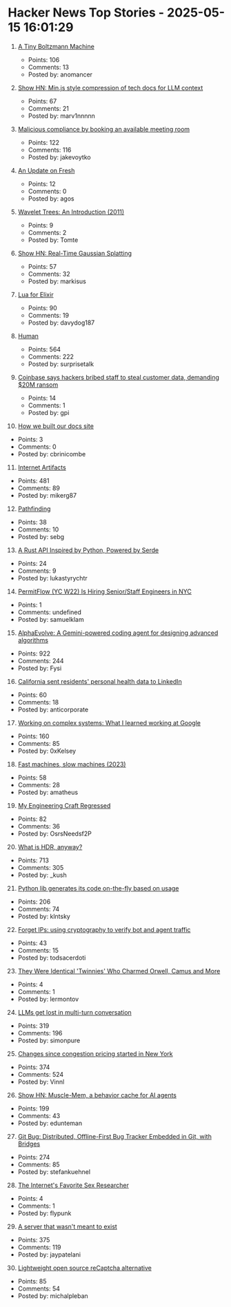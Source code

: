 # Hacker News Top Stories - 2025-05-15 16:01:29

1. [A Tiny Boltzmann Machine](https://eoinmurray.info/boltzmann-machine)
   - Points: 106
   - Comments: 13
   - Posted by: anomancer

2. [Show HN: Min.js style compression of tech docs for LLM context](https://github.com/marv1nnnnn/llm-min.txt)
   - Points: 67
   - Comments: 21
   - Posted by: marv1nnnnn

3. [Malicious compliance by booking an available meeting room](https://www.clientserver.dev/p/malicious-compliance-by-booking-an)
   - Points: 122
   - Comments: 116
   - Posted by: jakevoytko

4. [An Update on Fresh](https://deno.com/blog/an-update-on-fresh)
   - Points: 12
   - Comments: 0
   - Posted by: agos

5. [Wavelet Trees: An Introduction (2011)](https://www.alexbowe.com/wavelet-trees/)
   - Points: 9
   - Comments: 2
   - Posted by: Tomte

6. [Show HN: Real-Time Gaussian Splatting](https://github.com/axbycc/LiveSplat)
   - Points: 57
   - Comments: 32
   - Posted by: markisus

7. [Lua for Elixir](https://davelucia.com/blog/lua-elixir)
   - Points: 90
   - Comments: 19
   - Posted by: davydog187

8. [Human](https://quarter--mile.com/Human)
   - Points: 564
   - Comments: 222
   - Posted by: surprisetalk

9. [Coinbase says hackers bribed staff to steal customer data, demanding $20M ransom](https://www.cnbc.com/2025/05/15/coinbase-says-hackers-bribed-staff-to-steal-customer-data-and-are-demanding-20-million-ransom.html)
   - Points: 14
   - Comments: 1
   - Posted by: gpi

10. [How we built our docs site](https://trophy.so/blog/how-we-built-our-developer-docs-with-mintlify-fern)
   - Points: 3
   - Comments: 0
   - Posted by: cbrinicombe

11. [Internet Artifacts](https://neal.fun/internet-artifacts/)
   - Points: 481
   - Comments: 89
   - Posted by: mikerg87

12. [Pathfinding](https://juhrjuhr.itch.io/deep-space-exploitation/devlog/945428/9-pathfinding)
   - Points: 38
   - Comments: 10
   - Posted by: sebg

13. [A Rust API Inspired by Python, Powered by Serde](https://ohadravid.github.io/posts/2025-05-serde-reflect/)
   - Points: 24
   - Comments: 9
   - Posted by: lukastyrychtr

14. [PermitFlow (YC W22) Is Hiring Senior/Staff Engineers in NYC](https://jobs.ashbyhq.com/permitflow?departmentId=d33195eb-8978-4439-abc6-5a8a072de808)
   - Points: 1
   - Comments: undefined
   - Posted by: samuelklam

15. [AlphaEvolve: A Gemini-powered coding agent for designing advanced algorithms](https://deepmind.google/discover/blog/alphaevolve-a-gemini-powered-coding-agent-for-designing-advanced-algorithms/)
   - Points: 922
   - Comments: 244
   - Posted by: Fysi

16. [California sent residents' personal health data to LinkedIn](https://themarkup.org/pixel-hunt/2025/04/28/how-california-sent-residents-personal-health-data-to-linkedin)
   - Points: 60
   - Comments: 18
   - Posted by: anticorporate

17. [Working on complex systems: What I learned working at Google](https://www.thecoder.cafe/p/complex-systems)
   - Points: 160
   - Comments: 85
   - Posted by: 0xKelsey

18. [Fast machines, slow machines (2023)](https://jmmv.dev/2023/06/fast-machines-slow-machines.html)
   - Points: 58
   - Comments: 28
   - Posted by: amatheus

19. [My Engineering Craft Regressed](https://lemmy.ml/post/30100312)
   - Points: 82
   - Comments: 36
   - Posted by: OsrsNeedsf2P

20. [What is HDR, anyway?](https://www.lux.camera/what-is-hdr/)
   - Points: 713
   - Comments: 305
   - Posted by: _kush

21. [Python lib generates its code on-the-fly based on usage](https://github.com/cofob/autogenlib)
   - Points: 206
   - Comments: 74
   - Posted by: klntsky

22. [Forget IPs: using cryptography to verify bot and agent traffic](https://blog.cloudflare.com/web-bot-auth/)
   - Points: 43
   - Comments: 15
   - Posted by: todsacerdoti

23. [They Were Identical 'Twinnies' Who Charmed Orwell, Camus and More](https://www.nytimes.com/2025/05/04/books/review/the-dazzling-paget-sisters-ariane-bankes.html)
   - Points: 4
   - Comments: 1
   - Posted by: lermontov

24. [LLMs get lost in multi-turn conversation](https://arxiv.org/abs/2505.06120)
   - Points: 319
   - Comments: 196
   - Posted by: simonpure

25. [Changes since congestion pricing started in New York](https://www.nytimes.com/interactive/2025/05/11/upshot/congestion-pricing.html)
   - Points: 374
   - Comments: 524
   - Posted by: Vinnl

26. [Show HN: Muscle-Mem, a behavior cache for AI agents](https://github.com/pig-dot-dev/muscle-mem)
   - Points: 199
   - Comments: 43
   - Posted by: edunteman

27. [Git Bug: Distributed, Offline-First Bug Tracker Embedded in Git, with Bridges](https://github.com/git-bug/git-bug)
   - Points: 274
   - Comments: 85
   - Posted by: stefankuehnel

28. [The Internet's Favorite Sex Researcher](https://www.theatlantic.com/ideas/archive/2025/02/aella-internet-sex-researcher/681813/)
   - Points: 4
   - Comments: 1
   - Posted by: flypunk

29. [A server that wasn't meant to exist](https://it-notes.dragas.net/2025/05/13/the_server_that_wasnt_meant_to_exist/)
   - Points: 375
   - Comments: 119
   - Posted by: jaypatelani

30. [Lightweight open source reCaptcha alternative](https://github.com/altcha-org/altcha)
   - Points: 85
   - Comments: 54
   - Posted by: michalpleban


